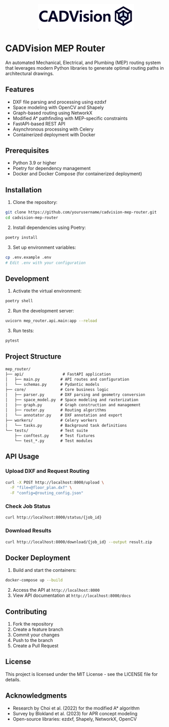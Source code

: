 <p align="center">
  <img src="logo.png" alt="CADVision Logo" width="300"/>
</p>

# CADVision MEP Router

An automated Mechanical, Electrical, and Plumbing (MEP) routing system that leverages modern Python libraries to generate optimal routing paths in architectural drawings.

## Features

- DXF file parsing and processing using ezdxf
- Space modeling with OpenCV and Shapely
- Graph-based routing using NetworkX
- Modified A* pathfinding with MEP-specific constraints
- FastAPI-based REST API
- Asynchronous processing with Celery
- Containerized deployment with Docker

## Prerequisites

- Python 3.9 or higher
- Poetry for dependency management
- Docker and Docker Compose (for containerized deployment)

## Installation

1. Clone the repository:
```bash
git clone https://github.com/yourusername/cadvision-mep-router.git
cd cadvision-mep-router
```

2. Install dependencies using Poetry:
```bash
poetry install
```

3. Set up environment variables:
```bash
cp .env.example .env
# Edit .env with your configuration
```

## Development

1. Activate the virtual environment:
```bash
poetry shell
```

2. Run the development server:
```bash
uvicorn mep_router.api.main:app --reload
```

3. Run tests:
```bash
pytest
```

## Project Structure

```
mep_router/
├── api/                 # FastAPI application
│   ├── main.py         # API routes and configuration
│   └── schemas.py      # Pydantic models
├── core/               # Core business logic
│   ├── parser.py       # DXF parsing and geometry conversion
│   ├── space_model.py  # Space modeling and rasterization
│   ├── graph.py        # Graph construction and management
│   ├── router.py       # Routing algorithms
│   └── annotator.py    # DXF annotation and export
├── workers/            # Celery workers
│   └── tasks.py        # Background task definitions
└── tests/              # Test suite
    ├── conftest.py     # Test fixtures
    └── test_*.py       # Test modules
```

## API Usage

### Upload DXF and Request Routing

```bash
curl -X POST http://localhost:8000/upload \
  -F "file=@floor_plan.dxf" \
  -F "config=@routing_config.json"
```

### Check Job Status

```bash
curl http://localhost:8000/status/{job_id}
```

### Download Results

```bash
curl http://localhost:8000/download/{job_id} --output result.zip
```

## Docker Deployment

1. Build and start the containers:
```bash
docker-compose up --build
```

2. Access the API at `http://localhost:8000`
3. View API documentation at `http://localhost:8000/docs`

## Contributing

1. Fork the repository
2. Create a feature branch
3. Commit your changes
4. Push to the branch
5. Create a Pull Request

## License

This project is licensed under the MIT License - see the LICENSE file for details.

## Acknowledgments

- Research by Choi et al. (2022) for the modified A* algorithm
- Survey by Blokland et al. (2023) for APR concept modeling
- Open-source libraries: ezdxf, Shapely, NetworkX, OpenCV 